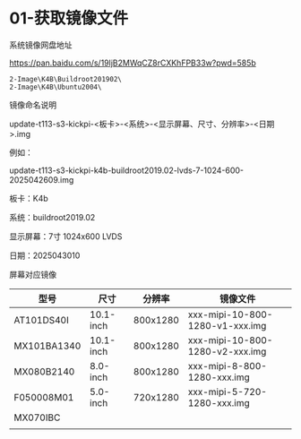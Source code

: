 # 01-获取镜像文件

系统镜像网盘地址

https://pan.baidu.com/s/19ljB2MWqCZ8rCXKhFPB33w?pwd=585b

``` 
2-Image\K4B\Buildroot201902\
2-Image\K4B\Ubuntu2004\
```

镜像命名说明

update-t113-s3-kickpi-<板卡>-<系统>-<显示屏幕、尺寸、分辨率>-<日期>.img

例如：

update-t113-s3-kickpi-k4b-buildroot2019.02-lvds-7-1024-600-2025042609.img

板卡：K4b

系统：buildroot2019.02

显示屏幕：7寸 1024x600 LVDS

日期：2025043010



屏幕对应镜像

| **型号**    | **尺寸**  | **分辨率** | 镜像文件                        |
| ----------- | --------- | ---------- | ------------------------------- |
| AT101DS40I  | 10.1-inch | 800x1280   | xxx-mipi-10-800-1280-v1-xxx.img |
| MX101BA1340 | 10.1-inch | 800x1280   | xxx-mipi-10-800-1280-v2-xxx.img |
| MX080B2140  | 8.0-inch  | 800x1280   | xxx-mipi-8-800-1280-xxx.img     |
| F050008M01  | 5.0-inch  | 720x1280   | xxx-mipi-5-720-1280-xxx.img     |
| MX070IBC    |           |            |                                 |
|             |           |            |                                 |



